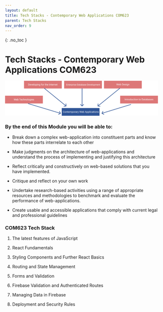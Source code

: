 ```yaml
---
layout: default
title: Tech Stacks - Contemporary Web Applications COM623
parent: Tech Stacks
nav_order: 9
---
```


{: .no_toc }

# Tech Stacks - Contemporary Web Applications COM623

![](../images/module-map_com623.png)

### By the end of this Module you will be able to:

* Break down a complex web-application into constituent parts and know how these parts interrelate to each other

* Make judgments on the architecture of web-applications and understand the process of implementing and justifying this architecture

* Reflect critically and constructively on web-based solutions that you have implemented.

* Critique and reflect on your own work

* Undertake research-based activities using a range of appropriate resources and methodologies to benchmark and evaluate the performance of web-applications.

* Create usable and accessible applications that comply with current legal and professional guidelines

### COM623 Tech Stack

1. The latest features of JavaScript

1. React Fundamentals
 
1. Styling Components and Further React Basics

1. Routing and State Management

1. Forms and Validation

1. Firebase Validation and Authenticated Routes

1. Managing Data in Firebase

1. Deployment and Security Rules
